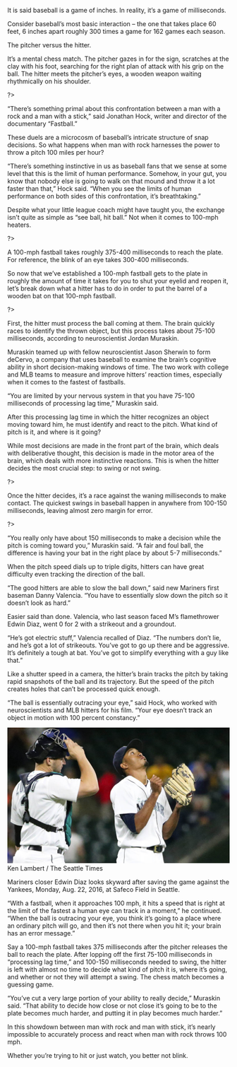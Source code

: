 It is said baseball is a game of inches. In reality, it’s a game of milliseconds. 

Consider baseball’s most basic interaction – the one that takes place 60 feet, 6 inches apart roughly 300 times a game for 162 games each season.

The pitcher versus the hitter. 

It’s a mental chess match. The pitcher gazes in for the sign, scratches at the clay with his foot, searching for the right plan of attack with his grip on the ball. The hitter meets the pitcher’s eyes, a wooden weapon waiting rhythmically on his shoulder.

<?<%= t.include("_inlineNav.html", { page: "science" }) %>?>

“There’s something primal about this confrontation between a man with a rock and a man with a stick,” said Jonathan Hock, writer and director of the documentary “Fastball.” 

These duels are a microcosm of baseball’s intricate structure of snap decisions. So what happens when man with rock harnesses the power to throw a pitch 100 miles per hour?

“There’s something instinctive in us as baseball fans that we sense at some level that this is the limit of human performance. Somehow, in your gut, you know that nobody else is going to walk on that mound and throw it a lot faster than that,” Hock said. “When you see the limits of human performance on both sides of this confrontation, it’s breathtaking.”

Despite what your little league coach might have taught you, the exchange isn’t quite as simple as “see ball, hit ball.” Not when it comes to 100-mph heaters.

<?<%= t.include("science/_scrolling.html", { stage: "overview" }) %>?>

A 100-mph fastball takes roughly 375-400 milliseconds to reach the plate. For reference, the blink of an eye takes 300-400 milliseconds. 

So now that we’ve established a 100-mph fastball gets to the plate in roughly the amount of time it takes for you to shut your eyelid and reopen it, let’s break down what a hitter has to do in order to put the barrel of a  wooden bat on that 100-mph fastball.

<?<%= t.include("science/_scrolling.html", { stage: "processing" }) %>?>

First, the hitter must process the ball coming at them. The brain quickly races to identify the thrown object, but this process takes about 75-100 milliseconds, according to neuroscientist Jordan Muraskin.

Muraskin teamed up with fellow neuroscientist Jason Sherwin to form deCervo, a company that uses baseball to examine the brain’s cognitive ability in short decision-making windows of time. The two work with college and MLB teams to measure and improve hitters’ reaction times, especially when it comes to the fastest of fastballs.

“You are limited by your nervous system in that you have 75-100 milliseconds of processing lag time,”  Muraskin said.

After this processing lag time in which the hitter recognizes an object moving toward him, he must identify and react to the pitch. What kind of pitch is it, and where is it going? 

While most decisions are made in the front part of the brain, which deals with deliberative thought, this decision is made in the motor area of the brain, which deals with more instinctive reactions. This is when the hitter decides the most crucial step: to swing or not swing. 

<?<%= t.include("science/_scrolling.html", { stage: "swing" }) %>?>

Once the hitter decides, it’s a race against the waning milliseconds to make contact. The quickest swings in baseball happen in anywhere from 100-150 milliseconds, leaving almost zero margin for error. 

<?<%= t.include("science/_scrolling.html", { stage: "decision" }) %>?>

“You really only have about 150 milliseconds to make a decision while the pitch is coming toward you,” Muraskin said. “A fair and foul ball, the difference is having your bat in the right place by about 5-7 milliseconds.”

When the pitch speed dials up to triple digits, hitters can have great difficulty even tracking the direction of the ball.

“The good hitters are able to slow the ball down,” said new Mariners first baseman Danny Valencia. “You have to essentially slow down the pitch so it doesn’t look as hard.”

Easier said than done. Valencia, who last season faced M’s flamethrower Edwin Diaz, went 0 for 2 with a strikeout and a groundout.

“He’s got electric stuff,” Valencia recalled of Diaz. “The numbers don’t lie, and he’s got a lot of strikeouts. You’ve got to go up there and be aggressive. It’s definitely a tough at bat. You’ve got to simplify everything with a guy like that.”

Like a shutter speed in a camera, the hitter’s brain tracks the pitch by taking rapid snapshots of the ball and its trajectory. But the speed of the pitch creates holes that can’t be processed quick enough.

“The ball is essentially outracing your eye,” said Hock, who worked with neuroscientists and MLB hitters for his film. “Your eye doesn’t track an object in motion with 100 percent constancy.”

</main>
<div class="photo">
  <img src="../assets/page3-inline.jpg">
  <div class="credit">Ken Lambert / The Seattle Times</div>
  <p class="caption">
    Mariners closer Edwin Diaz looks skyward after saving the game against the Yankees, Monday, Aug. 22, 2016, at Safeco Field in Seattle.</p>
</div>
<main class="article-content">

“With a fastball, when it approaches 100 mph, it hits a speed that is right at the limit of the fastest a human eye can track in a moment,” he continued. “When the ball is outracing your eye, you think it’s going to a place where an ordinary pitch will go, and then it’s not there when you hit it; your brain has an error message.”

Say a 100-mph fastball takes 375 milliseconds after the pitcher releases the ball to reach the plate. After lopping off the first 75-100 milliseconds in “processing lag time,” and 100-150 milliseconds needed to swing, the hitter is left with almost no time to decide what kind of pitch it is, where it’s going, and whether or not they will attempt a swing. The chess match becomes a guessing game.

“You’ve cut a very large portion of your ability to really decide,” Muraskin said. “That ability to decide how close or not close it’s going to be to the plate becomes much harder, and putting it in play becomes much harder.”

 In this  showdown between man with rock and man with stick, it’s nearly impossible to accurately process and react when man with rock throws 100 mph. 

Whether you’re trying to hit or just watch, you better not blink.
